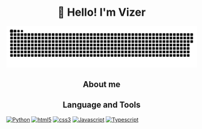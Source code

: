<h1 align="center">👋 Hello! I'm Vizer </h1>

<p align="center">
 <img width="600" src="assets/github-snake.svg" alt="snake"/>
</p>

<h2 align="center">About me</h2>

<h2 align="center">Language and Tools </h2>
<a href='https://github.com/Vizer-Makc' target="_blank"><img alt='Python' src='https://img.shields.io/badge/Python-100000?style=for-the-badge&logo=Python&logoColor=FDF900&labelColor=0d1117&color=0d1117'/></a>
<a href='https://github.com/Vizer-Makc' target="_blank"><img alt='html5' src='https://img.shields.io/badge/HTML-100000?style=for-the-badge&logo=html5&logoColor=E44D26&labelColor=0d1117&color=0d1117'/></a>
<a href='https://github.com/Vizer-Makc' target="_blank"><img alt='css3' src='https://img.shields.io/badge/CSS-100000?style=for-the-badge&logo=css3&logoColor=7E97FF&labelColor=0d1117&color=0d1117'/></a>
<a href='https://github.com/Vizer-Makc' target="_blank"><img alt='Javascript' src='https://img.shields.io/badge/Javascript-100000?style=for-the-badge&logo=Javascript&logoColor=D0BD29&labelColor=0d1117&color=0d1117'/></a>
<a href='https://github.com/Vizer-Makc' target="_blank"><img alt='Typescript' src='https://img.shields.io/badge/Typescript-100000?style=for-the-badge&logo=Typescript&logoColor=518DCD&labelColor=0d1117&color=0d1117'/></a>
